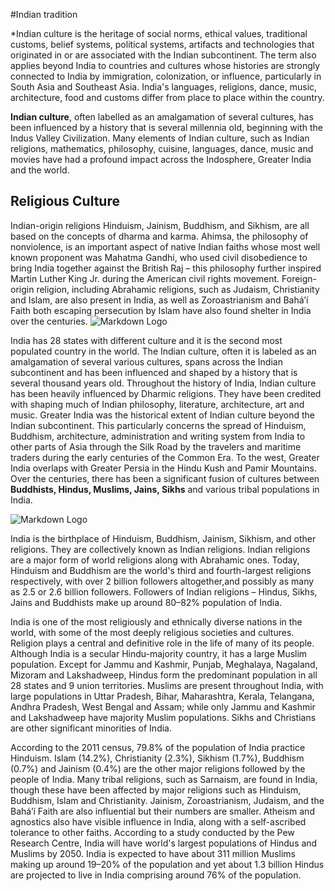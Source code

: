 #Indian tradition 

*Indian culture is the heritage of social norms, ethical values, traditional customs, belief systems, political systems, artifacts and technologies that originated in or are associated with the Indian subcontinent. The term also applies beyond India to countries and cultures whose histories are strongly connected to India by immigration, colonization, or influence, particularly in South Asia and Southeast Asia. India's languages, religions, dance, music, architecture, food and customs differ from place to place within the country.

**Indian culture**, often labelled as an amalgamation of several cultures, has been influenced by a history that is several millennia old, beginning with the Indus Valley Civilization. Many elements of Indian culture, such as Indian religions, mathematics, philosophy, cuisine, languages, dance, music and movies have had a profound impact across the Indosphere, Greater India and the world.

## Religious Culture


Indian-origin religions Hinduism, Jainism, Buddhism, and Sikhism, are all based on the concepts of dharma and karma. Ahimsa, the philosophy of nonviolence, is an important aspect of native Indian faiths whose most well known proponent was Mahatma Gandhi, who used civil disobedience to bring India together against the British Raj – this philosophy further inspired Martin Luther King Jr. during the American civil rights movement. Foreign-origin religion, including Abrahamic religions, such as Judaism, Christianity and Islam, are also present in India, as well as Zoroastrianism and Baháʼí Faith both escaping persecution by Islam have also found shelter in India over the centuries.
![Markdown Logo](https://www.swantour.com/blogs/wp-content/uploads/2018/03/Temples-of-Khajuraho-1.jpg)







India has 28 states with different culture and it is the second most populated country in the world. The Indian culture, often it is labeled as an amalgamation of several various cultures, spans across the Indian subcontinent and has been influenced and shaped by a history that is several thousand years old. Throughout the history of India, Indian culture has been heavily influenced by Dharmic religions. They have been credited with shaping much of Indian philosophy, literature, architecture, art and music. Greater India was the historical extent of Indian culture beyond the Indian subcontinent. This particularly concerns the spread of Hinduism, Buddhism, architecture, administration and writing system from India to other parts of Asia through the Silk Road by the travelers and maritime traders during the early centuries of the Common Era. To the west, Greater India overlaps with Greater Persia in the Hindu Kush and Pamir Mountains. Over the centuries, there has been a significant fusion of cultures between **Buddhists, Hindus, Muslims, Jains, Sikhs** and various tribal populations in India.

![Markdown Logo](https://upload.wikimedia.org/wikipedia/commons/4/4e/Mahabodhitemple.jpg)



India is the birthplace of Hinduism, Buddhism, Jainism, Sikhism, and other religions. They are collectively known as Indian religions. Indian religions are a major form of world religions along with Abrahamic ones. Today, Hinduism and Buddhism are the world's third and fourth-largest religions respectively, with over 2 billion followers altogether,and possibly as many as 2.5 or 2.6 billion followers. Followers of Indian religions – Hindus, Sikhs, Jains and Buddhists make up around 80–82% population of India.



India is one of the most religiously and ethnically diverse nations in the world, with some of the most deeply religious societies and cultures. Religion plays a central and definitive role in the life of many of its people. Although India is a secular Hindu-majority country, it has a large Muslim population. Except for Jammu and Kashmir, Punjab, Meghalaya, Nagaland, Mizoram and Lakshadweep, Hindus form the predominant population in all 28 states and 9 union territories. Muslims are present throughout India, with large populations in Uttar Pradesh, Bihar, Maharashtra, Kerala, Telangana, Andhra Pradesh, West Bengal and Assam; while only Jammu and Kashmir and Lakshadweep have majority Muslim populations. Sikhs and Christians are other significant minorities of India.

According to the 2011 census, 79.8% of the population of India practice Hinduism. Islam (14.2%), Christianity (2.3%), Sikhism (1.7%), Buddhism (0.7%) and Jainism (0.4%) are the other major religions followed by the people of India. Many tribal religions, such as Sarnaism, are found in India, though these have been affected by major religions such as Hinduism, Buddhism, Islam and Christianity. Jainism, Zoroastrianism, Judaism, and the Baháʼí Faith are also influential but their numbers are smaller. Atheism and agnostics also have visible influence in India, along with a self-ascribed tolerance to other faiths. According to a study conducted by the Pew Research Centre, India will have world's largest populations of Hindus and Muslims by 2050. India is expected to have about 311 million Muslims making up around 19–20% of the population and yet about 1.3 billion Hindus are projected to live in India comprising around 76% of the population.

